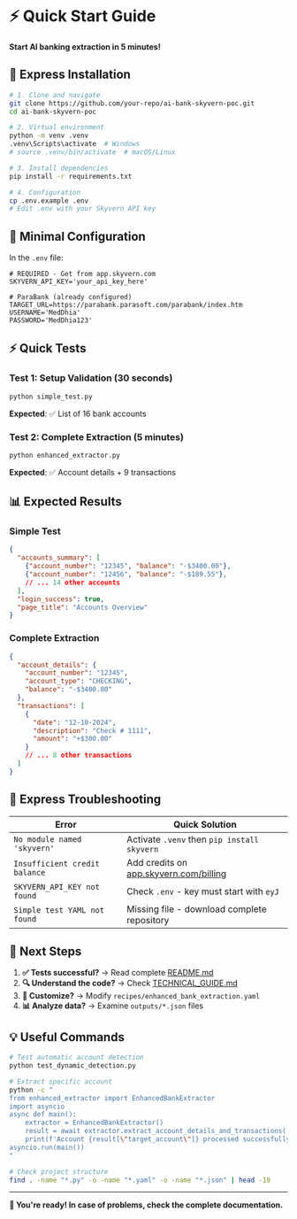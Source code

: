 # ⚡ Quick Start Guide

**Start AI banking extraction in 5 minutes!**

## 🚀 Express Installation

```bash
# 1. Clone and navigate
git clone https://github.com/your-repo/ai-bank-skyvern-poc.git
cd ai-bank-skyvern-poc

# 2. Virtual environment
python -m venv .venv
.venv\Scripts\activate  # Windows
# source .venv/bin/activate  # macOS/Linux

# 3. Install dependencies
pip install -r requirements.txt

# 4. Configuration
cp .env.example .env
# Edit .env with your Skyvern API key
```

## 🔑 Minimal Configuration

In the `.env` file:
```properties
# REQUIRED - Get from app.skyvern.com
SKYVERN_API_KEY='your_api_key_here'

# ParaBank (already configured)
TARGET_URL=https://parabank.parasoft.com/parabank/index.htm
USERNAME='MedDhia'
PASSWORD='MedDhia123'
```

## ⚡ Quick Tests

### Test 1: Setup Validation (30 seconds)
```bash
python simple_test.py
```
**Expected**: ✅ List of 16 bank accounts

### Test 2: Complete Extraction (5 minutes)
```bash
python enhanced_extractor.py
```
**Expected**: ✅ Account details + 9 transactions

## 📊 Expected Results

### Simple Test
```json
{
  "accounts_summary": [
    {"account_number": "12345", "balance": "-$3400.00"},
    {"account_number": "12456", "balance": "-$189.55"},
    // ... 14 other accounts
  ],
  "login_success": true,
  "page_title": "Accounts Overview"
}
```

### Complete Extraction
```json
{
  "account_details": {
    "account_number": "12345",
    "account_type": "CHECKING", 
    "balance": "-$3400.00"
  },
  "transactions": [
    {
      "date": "12-10-2024",
      "description": "Check # 1111",
      "amount": "+$300.00"
    }
    // ... 8 other transactions
  ]
}
```

## 🔧 Express Troubleshooting

| Error | Quick Solution |
|-------|----------------|
| `No module named 'skyvern'` | Activate `.venv` then `pip install skyvern` |
| `Insufficient credit balance` | Add credits on [app.skyvern.com/billing](https://app.skyvern.com/billing) |
| `SKYVERN_API_KEY not found` | Check `.env` - key must start with `eyJ` |
| `Simple test YAML not found` | Missing file - download complete repository |

## 🎯 Next Steps

1. **✅ Tests successful?** → Read complete [README.md](README.md)
2. **🔍 Understand the code?** → Check [TECHNICAL_GUIDE.md](TECHNICAL_GUIDE.md)
3. **🚀 Customize?** → Modify `recipes/enhanced_bank_extraction.yaml`
4. **📊 Analyze data?** → Examine `outputs/*.json` files

## 💡 Useful Commands

```bash
# Test automatic account detection
python test_dynamic_detection.py

# Extract specific account
python -c "
from enhanced_extractor import EnhancedBankExtractor
import asyncio
async def main():
    extractor = EnhancedBankExtractor()
    result = await extractor.extract_account_details_and_transactions('12567')
    print(f'Account {result[\"target_account\"]} processed successfully!')
asyncio.run(main())
"

# Check project structure
find . -name "*.py" -o -name "*.yaml" -o -name "*.json" | head -10
```

---

**🎉 You're ready! In case of problems, check the complete documentation.**
